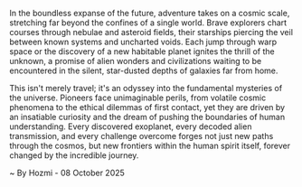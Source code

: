 
In the boundless expanse of the future, adventure takes on a cosmic scale, stretching far beyond the confines of a single world. Brave explorers chart courses through nebulae and asteroid fields, their starships piercing the veil between known systems and uncharted voids. Each jump through warp space or the discovery of a new habitable planet ignites the thrill of the unknown, a promise of alien wonders and civilizations waiting to be encountered in the silent, star-dusted depths of galaxies far from home.

This isn't merely travel; it's an odyssey into the fundamental mysteries of the universe. Pioneers face unimaginable perils, from volatile cosmic phenomena to the ethical dilemmas of first contact, yet they are driven by an insatiable curiosity and the dream of pushing the boundaries of human understanding. Every discovered exoplanet, every decoded alien transmission, and every challenge overcome forges not just new paths through the cosmos, but new frontiers within the human spirit itself, forever changed by the incredible journey.

~ By Hozmi - 08 October 2025

